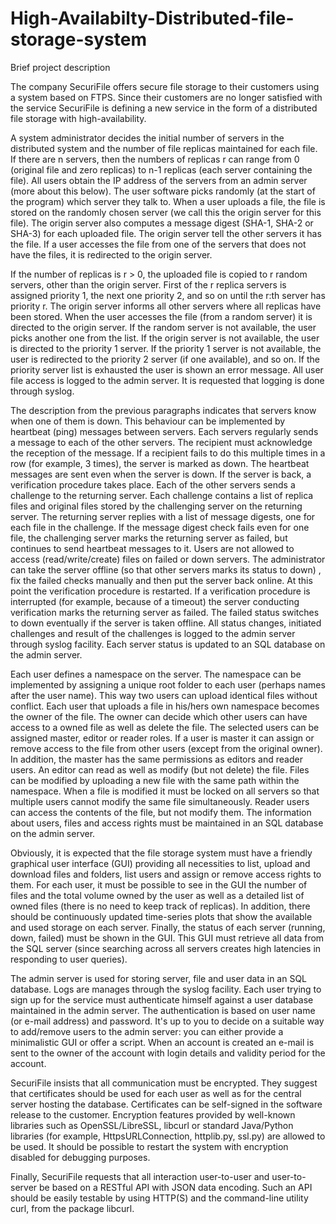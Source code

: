 # High-Availabilty-Distributed-file-storage-system

Brief project description

The company SecuriFile offers secure file storage to their customers using a system based on FTPS. Since their customers are no longer satisfied with the service SecuriFile is defining a new service in the form of a distributed file storage with high-availability.

A system administrator decides the initial number of servers in the distributed system and the number of file replicas maintained for each file. If there are n servers, then the numbers of replicas r can range from 0 (original file and zero replicas) to n-1 replicas (each server containing the file). All users obtain the IP address of the servers from an admin server (more about this below). The user software picks randomly (at the start of the program) which server they talk to.  When a user uploads a file, the file is stored on the randomly chosen server (we call this the origin server for this file). The origin server also computes a message digest (SHA-1, SHA-2 or SHA-3) for each uploaded file. The origin server tell the other servers it has the file. If a user accesses the file from one of the servers that does not have the files, it is redirected to the origin server.

If the number of replicas is r > 0, the uploaded file is copied to r random servers, other than the origin server. First of the r replica servers is assigned priority 1, the next one priority 2, and so on until the r:th server has priority r. The origin server informs all other servers where all replicas have been stored. When the user accesses the file (from a random server) it is directed to the origin server. If the random server is not available, the user picks another one from the list.  If the origin server is not available, the user is directed to the priority 1 server. If the priority 1 server is not available, the user is redirected to the priority 2 server (if one available), and so on. If the priority server list is exhausted the user is shown an error message. All user file access is logged to the admin server. It is requested that logging is done through syslog.

The description from the previous paragraphs indicates that servers know when one of them is down. This behaviour can be implemented by heartbeat (ping) messages between servers. Each servers regularly sends a message to each of the other servers. The recipient must acknowledge the reception of the message. If a recipient fails to do this multiple times in a row (for example, 3 times), the server is marked as down. The heartbeat messages are sent even when the server is down. If the server is back, a verification procedure takes place. Each of the other servers sends a challenge to the returning server. Each challenge contains a list of replica files and original files stored by the challenging server on the returning server. The returning server replies with a list of message digests, one for each file in the challenge. If the message digest check fails even for one file, the challenging server marks the returning server as failed, but continues to send heartbeat messages to it. Users are not allowed to access (read/write/create) files on failed or down servers. The administrator can take the server offline (so that other servers marks its status to down) , fix the failed checks manually and then put the server back online. At this point the verification procedure is restarted. If a verification procedure is interrupted (for example, because of a timeout) the server conducting verification marks the returning server as failed. The failed status switches to down eventually if the server is taken offline. All status changes, initiated challenges and result of the challenges is logged to the admin server through syslog facility. Each server status is updated to an SQL database on the admin server.

Each user defines a namespace on the server. The namespace can be implemented by assigning a unique root folder to each user (perhaps names after the user name). This way two users can upload identical files without conflict. Each user that uploads a file in his/hers own namespace becomes the owner of the file. The owner can decide which other users can have access to a owned file as well as delete the file. The selected users can be assigned master, editor or reader roles. If a user is master it can assign or remove access to the file from other users (except from the original owner). In addition, the master has the same permissions as editors and reader users. An editor can read as well as modify (but not delete) the file. Files can be modified by uploading a new file with the same path within the namespace. When a file is modified it must be locked on all servers so that multiple users cannot modify the same file simultaneously. Reader users can access the contents of the file, but not modify them. The information about users, files and access rights must be maintained in an SQL database on the admin server.

Obviously, it is expected that the file storage system must have a friendly graphical user interface (GUI) providing all necessities to list, upload and download files and folders, list users and assign or remove access rights to them. For each user, it must be possible to see in the GUI the number of files and the total volume owned by the user as well as a detailed list of owned files (there is no need to keep track of replicas). In addition, there should be continuously updated time-series plots that show the available and used storage on each server. Finally, the status of each server (running, down, failed) must be shown in the GUI. This GUI must retrieve all data from the SQL server (since searching across all servers creates high latencies in responding to user queries).

The admin server is used for storing server, file and user data in an SQL database. Logs are manages through the syslog facility. Each user trying to sign up for the service must authenticate himself against a user database maintained in the admin server. The authentication is based on user name (or e-mail address) and password. It's up to you to decide on a suitable way to add/remove users to the admin server: you can either provide a minimalistic GUI or offer a script. When an account is created an e-mail is sent to the owner of the account with login details and validity period for the account.

SecuriFile insists that all communication must be encrypted. They suggest that certificates should be used for each user as well as for the central server hosting the database. Certificates can be self-signed in the software release to the customer. Encryption features provided by well-known libraries such as OpenSSL/LibreSSL, libcurl or standard Java/Python libraries (for example, HttpsURLConnection, httplib.py, ssl.py)  are allowed to be used. It should be possible to restart the system with encryption disabled for debugging purposes.

Finally, SecuriFile requests that all interaction user-to-user and user-to-server be based on a RESTful API with JSON data encoding. Such an API should be easily testable by using HTTP(S) and the command-line utility curl, from the package libcurl.
